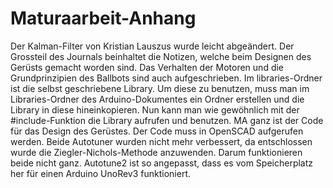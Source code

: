 # Maturaarbeit-Anhang
Der Kalman-Filter von Kristian Lauszus wurde leicht abgeändert.
Der Grossteil des Journals beinhaltet die Notizen, welche beim Designen des Gerüsts gemacht worden sind. Das Verhalten der Motoren und die Grundprinzipien des Ballbots sind auch 
aufgeschrieben. Im libraries-Ordner ist die selbst geschriebene Library. Um diese zu benutzen, muss man im Libraries-Ordner des Arduino-Dokumentes ein Ordner erstellen und die Library in diese hineinkopieren. Nun kann man wie gewöhnlich mit der #include-Funktion die Library aufrufen und benutzen. MA ganz ist der Code für das Design des Gerüstes. Der Code muss in OpenSCAD aufgerufen werden. Beide Autotuner wurden nicht mehr verbessert, da entschlossen wurde die Ziegler-Nichols-Methode anzuwenden. Darum funktionieren beide nicht ganz. Autotune2 ist so angepasst, dass es vom Speicherplatz her für einen Arduino UnoRev3 funktioniert.
